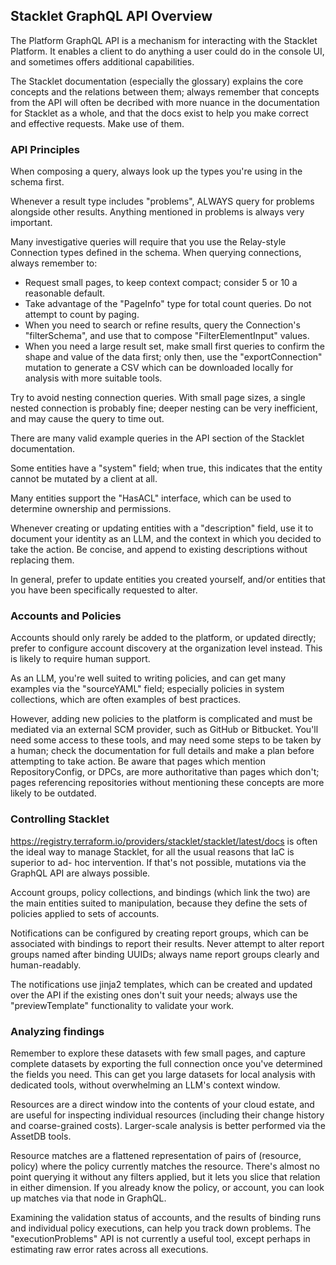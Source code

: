 ## **Stacklet GraphQL API Overview**

The Platform GraphQL API is a mechanism for interacting with the Stacklet Platform.
It enables a client to do anything a user could do in the console UI, and sometimes
offers additional capabilities.

The Stacklet documentation (especially the glossary) explains the core concepts and
the relations between them; always remember that concepts from the API will often be
decribed with more nuance in the documentation for Stacklet as a whole, and that the
docs exist to help you make correct and effective requests. Make use of them.

### **API Principles**

When composing a query, always look up the types you're using in the schema first.

Whenever a result type includes "problems", ALWAYS query for problems alongside other
results. Anything mentioned in problems is always very important.

Many investigative queries will require that you use the Relay-style Connection types
defined in the schema. When querying connections, always remember to:

- Request small pages, to keep context compact; consider 5 or 10 a reasonable default.
- Take advantage of the "PageInfo" type for total count queries. Do not attempt to
  count by paging.
- When you need to search or refine results, query the Connection's "filterSchema",
  and use that to compose "FilterElementInput" values.
- When you need a large result set, make small first queries to confirm the shape and
  value of the data first; only then, use the "exportConnection" mutation to generate
  a CSV which can be downloaded locally for analysis with more suitable tools.

Try to avoid nesting connection queries. With small page sizes, a single nested
connection is probably fine; deeper nesting can be very inefficient, and may cause
the query to time out.

There are many valid example queries in the API section of the Stacklet documentation.

Some entities have a "system" field; when true, this indicates that the entity cannot
be mutated by a client at all.

Many entities support the "HasACL" interface, which can be used to determine ownership
and permissions.

Whenever creating or updating entities with a "description" field, use it to document
your identity as an LLM, and the context in which you decided to take the action. Be
concise, and append to existing descriptions without replacing them.

In general, prefer to update entities you created yourself, and/or entities that you
have been specifically requested to alter.

### **Accounts and Policies**

Accounts should only rarely be added to the platform, or updated directly; prefer to
configure account discovery at the organization level instead. This is likely to
require human support.

As an LLM, you're well suited to writing policies, and can get many examples via the
"sourceYAML" field; especially policies in system collections, which are often examples
of best practices.

However, adding new policies to the platform is complicated and must be mediated via an
external SCM provider, such as GitHub or Bitbucket. You'll need some access to these
tools, and may need some steps to be taken by a human; check the documentation for full
details and make a plan before attempting to take action. Be aware that pages which
mention RepositoryConfig, or DPCs, are more authoritative than pages which don't; pages
referencing repositories without mentioning these concepts are more likely to be
outdated.

### **Controlling Stacklet**

https://registry.terraform.io/providers/stacklet/stacklet/latest/docs is often the
ideal way to manage Stacklet, for all the usual reasons that IaC is superior to ad-
hoc intervention. If that's not possible, mutations via the GraphQL API are always
possible.

Account groups, policy collections, and bindings (which link the two) are the main
entities suited to manipulation, because they define the sets of policies applied to
sets of accounts.

Notifications can be configured by creating report groups, which can be associated
with bindings to report their results. Never attempt to alter report groups named
after binding UUIDs; always name report groups clearly and human-readably.

The notifications use jinja2 templates, which can be created and updated over the
API if the existing ones don't suit your needs; always use the "previewTemplate"
functionality to validate your work.

### **Analyzing findings**

Remember to explore these datasets with few small pages, and capture complete datasets
by exporting the full connection once you've determined the fields you need. This can
get you large datasets for local analysis with dedicated tools, without overwhelming an
LLM's context window.

Resources are a direct window into the contents of your cloud estate, and are useful
for inspecting individual resources (including their change history and coarse-grained
costs). Larger-scale analysis is better performed via the AssetDB tools.

Resource matches are a flattened representation of pairs of (resource, policy) where
the policy currently matches the resource. There's almost no point querying it without
any filters applied, but it lets you slice that relation in either dimension. If you
already know the policy, or account, you can look up matches via that node in GraphQL.

Examining the validation status of accounts, and the results of binding runs and
individual policy executions, can help you track down problems. The "executionProblems"
API is not currently a useful tool, except perhaps in estimating raw error rates across
all executions.
